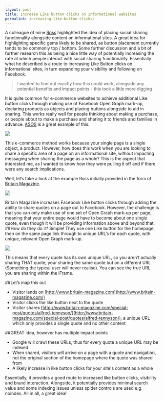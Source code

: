 ```yaml
---
layout: post
title: Increase Like button clicks on informational websites
permalink: increasing-like-button-clicks/
---
```

A colleague of mine [Ross](http://rosstavendale.com/) highlighted the idea of placing social sharing functionality alongside content on informational sites. A great idea for highlighting specific gems likely to be shared, as button placement currently tends to be commonly top / bottom. Some further discussion and a bit of further research this as being a nice little way of potentially increasing the rate at which people interact with social sharing functionality. Essentially what he described is a route to increasing Like Button clicks on informational sites, in turn expanding your visibility and following on Facebook.

> I wanted to find out exactly how this could work, alongside any potential benefits and impact points - this took a little more digging

It is quite common for e-commerce websites to achieve additional Like button clicks through making use of Facebook Open Graph mark-up, declaring products as objects and placing buttons alongside to aid in sharing. This works really well for people thinking about making a purchase, or people about to make a purchase and sharing it to friends and families in advance. [ASOS](http://www.asos.com) is a great example of this.

<img src="http://uploads.calumshep.com/asos-like-button-example.png"/>

This e-commerce method works because your single page is a single object, a product. However, how does this work when you are looking to share a specific area of a page on an informational site, without impacting messaging when sharing the page as a whole? This is the aspect that interested me, as I wanted to know how they were pulling it off and if there were any search implications.

Well, let’s take a look at the example Ross initially provided in the form of [Britain Magazine](http://www.britain-magazine.com/).

<img src="http://uploads.calumshep.com/brittish-quote-button1.png"/>

Britain Magazine increases Facebook Like button clicks through adding the ability to share quotes on a page out to Facebook. However, the challenge is that you can only make use of one set of Open Graph mark-up per page, meaning that your entire page would have to become about one single quote, even though it will be providing information above and beyond that.
##How do they do it?
Simple! They use one Like button for the homepage, then on the same page link through to unique URL’s for each quote, with unique, relevant Open Graph mark-up.

<img src="http://uploads.calumshep.com/like-button-code-image.png"/>

This means that every quote has its own unique URL, so you aren’t actually sharing THAT quote, your sharing the same quote but on a different URL (Something the typical user will never realise). You can see the true URL you are sharing within the iFrame.

##Let’s map this out
- Visitor lands on [http://www.britain-magazine.com](http://www.britain-magazine.com/)
- Visitor clicks the like button next to the quote
- Visitor shares [http://www.britain-magazine.com/special-post/quotes/alfred-tennyson/](http://www.britain-magazine.com/special-post/quotes/alfred-tennyson/), a unique URL which only provides a single quote and no other content

##GREAT idea, however has multiple impact points

- Google will crawl these URLs, thus for every quote a unique URL may be indexed
- When shared, visitors will arrive on a page with a quote and navigation, not the original section of the homepage where the quote was shared from
- A likely increase in like button clicks for your site's content as a whole

Essentially, it provides a good route to increased like button clicks, visibility and brand interaction. Alongside, it potentially provides minimal search value and some indexing issues unless spider controls are used e.g. noindex. All in all, a great idea!
